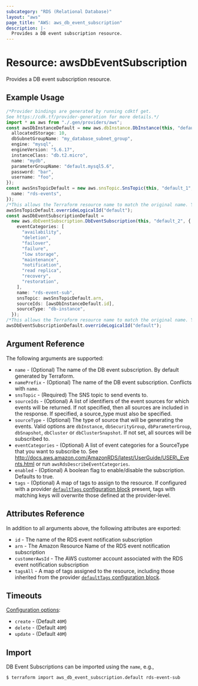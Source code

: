 ```yaml
---
subcategory: "RDS (Relational Database)"
layout: "aws"
page_title: "AWS: aws_db_event_subscription"
description: |-
  Provides a DB event subscription resource.
---
```


# Resource: awsDbEventSubscription

Provides a DB event subscription resource.

## Example Usage

```typescript
/*Provider bindings are generated by running cdktf get.
See https://cdk.tf/provider-generation for more details.*/
import * as aws from "./.gen/providers/aws";
const awsDbInstanceDefault = new aws.dbInstance.DbInstance(this, "default", {
  allocatedStorage: 10,
  dbSubnetGroupName: "my_database_subnet_group",
  engine: "mysql",
  engineVersion: "5.6.17",
  instanceClass: "db.t2.micro",
  name: "mydb",
  parameterGroupName: "default.mysql5.6",
  password: "bar",
  username: "foo",
});
const awsSnsTopicDefault = new aws.snsTopic.SnsTopic(this, "default_1", {
  name: "rds-events",
});
/*This allows the Terraform resource name to match the original name. You can remove the call if you don't need them to match.*/
awsSnsTopicDefault.overrideLogicalId("default");
const awsDbEventSubscriptionDefault =
  new aws.dbEventSubscription.DbEventSubscription(this, "default_2", {
    eventCategories: [
      "availability",
      "deletion",
      "failover",
      "failure",
      "low storage",
      "maintenance",
      "notification",
      "read replica",
      "recovery",
      "restoration",
    ],
    name: "rds-event-sub",
    snsTopic: awsSnsTopicDefault.arn,
    sourceIds: [awsDbInstanceDefault.id],
    sourceType: "db-instance",
  });
/*This allows the Terraform resource name to match the original name. You can remove the call if you don't need them to match.*/
awsDbEventSubscriptionDefault.overrideLogicalId("default");

```

## Argument Reference

The following arguments are supported:

* `name` - (Optional) The name of the DB event subscription. By default generated by Terraform.
* `namePrefix` - (Optional) The name of the DB event subscription. Conflicts with `name`.
* `snsTopic` - (Required) The SNS topic to send events to.
* `sourceIds` - (Optional) A list of identifiers of the event sources for which events will be returned. If not specified, then all sources are included in the response. If specified, a source\_type must also be specified.
* `sourceType` - (Optional) The type of source that will be generating the events. Valid options are `dbInstance`, `dbSecurityGroup`, `dbParameterGroup`, `dbSnapshot`, `dbCluster` or `dbClusterSnapshot`. If not set, all sources will be subscribed to.
* `eventCategories` - (Optional) A list of event categories for a SourceType that you want to subscribe to. See http://docs.aws.amazon.com/AmazonRDS/latest/UserGuide/USER\_Events.html or run `awsRdsDescribeEventCategories`.
* `enabled` - (Optional) A boolean flag to enable/disable the subscription. Defaults to true.
* `tags` - (Optional) A map of tags to assign to the resource. If configured with a provider [`defaultTags` configuration block](https://registry.terraform.io/providers/hashicorp/aws/latest/docs#default_tags-configuration-block) present, tags with matching keys will overwrite those defined at the provider-level.

## Attributes Reference

In addition to all arguments above, the following attributes are exported:

* `id` - The name of the RDS event notification subscription
* `arn` - The Amazon Resource Name of the RDS event notification subscription
* `customerAwsId` - The AWS customer account associated with the RDS event notification subscription
* `tagsAll` - A map of tags assigned to the resource, including those inherited from the provider [`defaultTags` configuration block](https://registry.terraform.io/providers/hashicorp/aws/latest/docs#default_tags-configuration-block).

## Timeouts

[Configuration options](https://developer.hashicorp.com/terraform/language/resources/syntax#operation-timeouts):

* `create` - (Default `40M`)
* `delete` - (Default `40M`)
* `update` - (Default `40M`)

## Import

DB Event Subscriptions can be imported using the `name`, e.g.,

```console
$ terraform import aws_db_event_subscription.default rds-event-sub
```

